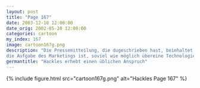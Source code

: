 ```yaml
---
layout: post
title: "Page 167"
date: 2003-12-18 12:00:00
date_orig: 2002-05-20 12:00:00
categories: cartoon
my_index: 167
image: cartoon167g.png
description: "Die Pressemitteilung, die dugeschrieben hast, beinhaltet lächerliche Anforderungen an unser Produkt Es sieht so aus, als ob es 
die Aufgabe des Marketings ist, soviel wie möglich übereine Technologie zu lügen die weit hinter deinem Verstöndnis liegt Wer bist du Dilbert"
germantitle: "Hackles erhebt einen üblichen Anspruch"
---
```


{% include figure.html src="cartoon167g.png" alt="Hackles Page 167"  %}
